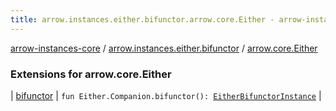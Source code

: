 ```yaml
---
title: arrow.instances.either.bifunctor.arrow.core.Either - arrow-instances-core
---
```


[arrow-instances-core](../../index.html) / [arrow.instances.either.bifunctor](../index.html) / [arrow.core.Either](./index.html)

### Extensions for arrow.core.Either

| [bifunctor](bifunctor.html) | `fun Either.Companion.bifunctor(): `[`EitherBifunctorInstance`](../../arrow.instances/-either-bifunctor-instance/index.html) |

